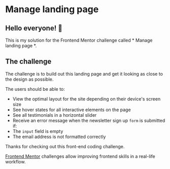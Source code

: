 # Manage landing page

## Hello everyone! 👋

This is my solution for the Frontend Mentor challenge called * Manage landing page *.

## The challenge

The challenge is to build out this landing page and get it looking as close to the design as possible.

The users should be able to:

- View the optimal layout for the site depending on their device's screen size
- See hover states for all interactive elements on the page
- See all testimonials in a horizontal slider
- Receive an error message when the newsletter sign up `form` is submitted if:
- The `input` field is empty
- The email address is not formatted correctly

Thanks for checking out this front-end coding challenge.

[Frontend Mentor](https://www.frontendmentor.io) challenges allow improving frontend skills in a real-life workflow.

